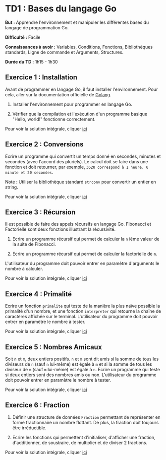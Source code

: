 
# TD1 : Bases du langage Go

__But :__ Apprendre l'environnement et manipuler les différentes bases du langage de programmation Go. 

__Difficulté :__ Facile

__Connaissances à avoir :__ Variables, Conditions, Fonctions,  Bibliothèques standards, Ligne de commande et Arguments, Structures.

__Durée du TD :__ 1h15 - 1h30

## Exercice 1 : Installation

Avant de programmer en langage Go, il faut installer l'environnement. Pour cela, aller sur la documentation officielle de [Golang](https://golang.org/doc/install).

1. Installer l'environnement pour programmer en langage Go. 

2. Vérifier que la compilation et l'exécution d'un programme basique "Hello, world!" fonctionne correctement. 

Pour voir la solution intégrale, cliquer [ici](exo1.1/solution_exo1.1.md)


## Exercice 2 : Conversions

Ecrire un programme qui convertit un temps donné en secondes, minutes et secondes (avec l'accord des pluriels). Le calcul doit se faire dans une fonction et doit retourner, par exemple, `3620 correspond à 1 heure, 0 minute et 20 secondes`. 

Note : Utiliser la bibliothèque standard `strconv` pour convertir un entier en string. 

Pour voir la solution intégrale, cliquer [ici](exo1.2/solution_exo1.2.md)


## Exercice 3 : Récursion

Il est possible de faire des appels récursifs en langage Go. Fibonacci et Factorielle sont deux fonctions illustrant la récursivité. 

1. Ecrire un programme récursif qui permet de calculer la `n` iéme valeur de la suite de Fibonacci. 

2. Ecrire un programme récursif qui permet de calculer la factorielle de `n`.

L'utilisateur du programme doit pouvoir entrer en paramètre d'arguments le nombre à calculer. 

Pour voir la solution intégrale, cliquer [ici](exo1.3/solution_exo1.3.md)


## Exercice 4 : Primalité

Ecrire un fonction `primalite` qui teste de la manière la plus naïve possible la primalité d'un nombre, et une fonction `interpreter` qui retourne la chaîne de caractères affichée sur le terminal. L'utilisateur du programme doit pouvoir entrer en paramètre le nombre à tester. 

Pour voir la solution intégrale, cliquer [ici](exo1.4/solution_exo1.4.md)


## Exercice 5 : Nombres Amicaux

Soit `n` et `m`, deux entiers positifs. `n` et `m` sont dit amis si la somme de tous les diviseurs de `n` (sauf `n` lui-même) est égale à `m` et si la somme de tous les diviseur de `m` (sauf `m` lui-même) est égale à `n`. 
Ecrire un programme qui teste si deux entiers sont des nombres amis ou non. L'utilisateur du programme doit pouvoir entrer en paramètre le nombre à tester. 

Pour voir la solution intégrale, cliquer [ici](exo1.5/solution_exo1.5.md)

## Exercice 6 : Fraction

1. Définir une structure de données `Fraction` permettant de représenter en forme fractionnaire un nombre flottant. De plus, la fraction doit toujours être irréductible. 

2. Ecrire les fonctions qui permettent d'initialiser, d'afficher une fraction, d'additionner, de soustraire, de multiplier et de diviser 2 fractions. 

Pour voir la solution intégrale, cliquer [ici](exo1.6/solution_exo1.6.md)
